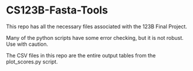 # CS123B-Fasta-Tools

This repo has all the necessary files associated with the 123B Final Project.

Many of the python scripts have some error checking, but it is not robust. Use with caution.

The CSV files in this repo are the entire output tables from the plot_scores.py script.
